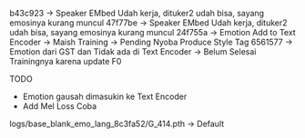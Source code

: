 b43c923 -> Speaker EMbed Udah kerja, dituker2 udah bisa, sayang emosinya kurang muncul
47f77be -> Speaker EMbed Udah kerja, dituker2 udah bisa, sayang emosinya kurang muncul
24f755a -> Emotion Add to Text Encoder -> Maish Training -> Pending Nyoba Produce Style Tag
6561577 -> Emotion dari GST dan Tidak ada di Text Encoder -> Belum Selesai Trainingnya karena update F0
<!-- Current -> Emotion Tidak ada di Deocder, Dan Amotion Add setelah Embeddding Phoneme -> Masih Training -->

TODO
- Emotion gausah dimasukin ke Text Encoder
- Add Mel Loss Coba


logs/base_blank_emo_lang_8c3fa52/G_414.pth -> Default
